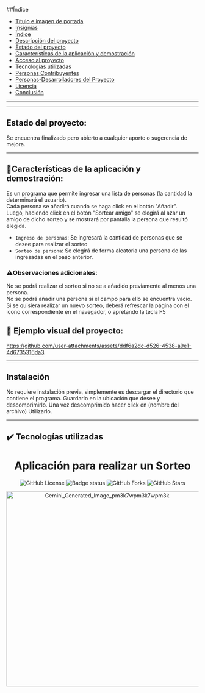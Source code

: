 ##Índice
- [Título e imagen de portada](#Título-e-imagen-de-portada)
- [Insignias](#insignias)
- [Índice](#índice)
- [Descripción del proyecto](#descripción-del-proyecto)
- [Estado del proyecto](#Estado-del-proyecto)
- [Características de la aplicación y demostración](#Características-de-la-aplicación-y-demostración)
- [Acceso al proyecto](#acceso-proyecto)
- [Tecnologías utilizadas](#tecnologías-utilizadas)
- [Personas Contribuyentes](#personas-contribuyentes)
- [Personas-Desarrolladores del Proyecto](#personas-desarrolladores)
- [Licencia](#licencia)
- [Conclusión](#conclusión)

---

---

## Estado del proyecto:
Se encuentra finalizado pero abierto a cualquier aporte o sugerencia de mejora.

---

## :hammer:Características de la aplicación y demostración:  

Es un programa que permite ingresar una lista de personas (la cantidad la determinará el usuario).  
Cada persona se añadirá cuando se haga click en el botón "Añadir".  
Luego, haciendo click en el botón "Sortear amigo" se elegirá al azar un amigo de dicho sorteo y se mostrará por pantalla la persona que resultó elegida.  

- `Ingreso de personas`: Se ingresará la cantidad de personas que se desee para realizar el sorteo
- `Sorteo de persona`: Se elegirá de forma aleatoria una persona de las ingresadas en el paso anterior.

### :warning:Observaciones adicionales:  
No se podrá realizar el sorteo si no se a añadido previamente al menos una persona.  
No se podrá añadir una persona si el campo para ello se encuentra vacío.  
Si se quisiera realizar un nuevo sorteo, deberá refrescar la página con el icono correspondiente en el navegador, o apretando la tecla F5

## :movie_camera: Ejemplo visual del proyecto:  
https://github.com/user-attachments/assets/ddf6a2dc-d526-4538-a9e1-4d6735316da3


---

## Instalación
No requiere instalación previa, simplemente es descargar el directorio que contiene el programa.
Guardarlo en la ubicación que desee y descomprimirlo.
Una vez descomprimido hacer click en (nombre del archivo)
Utilizarlo.

---  
## :heavy_check_mark: Tecnologías utilizadas



<h1 align="center"> Aplicación para realizar un Sorteo </h1>

<div align="center">
  
  ![GitHub License](https://img.shields.io/github/license/Kavorlaya/amigo-secreto)
  ![Badge status](https://img.shields.io/badge/STATUS-FINALIZADO-blue)
  ![GitHub Forks](https://img.shields.io/github/forks/Kavorlaya/amigo-secreto)
  ![GitHub Stars](https://img.shields.io/github/stars/Kavorlaya/amigo-secreto)

</div>


<div align="center">
  <img align="center" width="512" height="512" alt="Gemini_Generated_Image_pm3k7wpm3k7wpm3k" src="https://github.com/user-attachments/assets/08c187c3-3105-4acc-8d5b-a3a548b819e6" />
</div>


